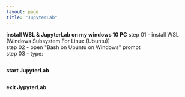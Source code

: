 ```yaml
---
layout: page
title: "JupyterLab"
---
```

**install WSL & JupyterLab on my windows 10 PC**
step 01 - install WSL (Windows Subsystem For Linux (Ubuntu))  
step 02 - open "Bash on Ubuntu on Windows" prompt  
step 03 - type:  
```pip install jupyterlab
```

**start JupyterLab**

```jupyter-lab --no-browser
```

**exit JypyterLab**

```Use Control-C to stop this server and shut down all kernels (twice to skp confirmation)
```
